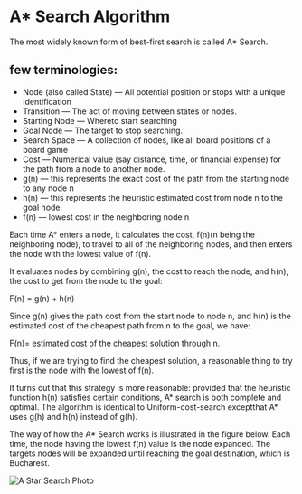 # A* Search Algorithm

The  most  widely  known  form  of  best-first  search  is  called  A*  Search.

## few terminologies:
  - Node (also called State) — All potential position or stops with a unique identification
  - Transition — The act of moving between states or nodes.
  - Starting Node — Whereto start searching
  - Goal Node — The target to stop searching.
  - Search Space — A collection of nodes, like all board positions of a board game
  - Cost — Numerical value (say distance, time, or financial expense) for the path from a node to another node.
  - g(n) — this represents the exact cost of the path from the starting node to any node n
  - h(n) — this represents the heuristic estimated cost from node n to the goal node.
  - f(n) — lowest cost in the neighboring node n

Each time A* enters a node, it calculates the cost, f(n)(n being the neighboring node), to travel to all of the neighboring nodes, and then enters the node with the lowest value of f(n).

It  evaluates  nodes  by  combining  g(n),  the  cost  to  reach  the  node,  and  h(n),  the  cost  to  get  from  the  node  to  the  goal:

F(n)  =  g(n)  +  h(n)

Since  g(n)  gives  the  path  cost  from  the  start  node  to  node  n,  and  h(n)  is  the  estimated  cost  of  the  cheapest  path  from  n  to  the  goal,  we  have:

F(n)=  estimated  cost  of  the  cheapest  solution  through  n.

Thus,  if  we  are  trying  to  find  the  cheapest  solution,  a  reasonable  thing  to  try  first  is  the  node  with  the  lowest  of  f(n).

It  turns  out  that  this  strategy  is  more  reasonable:  provided  that  the  heuristic  function  h(n)  satisfies  certain  conditions,  A*  search  is  both  complete  and  optimal.  The  algorithm  is  identical  to  Uniform-cost-search  exceptthat  A*  uses  g(h)  and  h(n)  instead  of  g(h).

The  way  of  how  the  A*  Search  works  is  illustrated  in the figure below. Each  time,  the  node  having  the  lowest  f(n)  value  is  the  node  expanded.  The  targets  nodes  will  be  expanded  until  reaching  the  goal  destination,  which  is  Bucharest.

![A Star Search Photo](https://github.com/yasserkabbout/A-Star-Search-Algorithm/blob/master/astarsearch.PNG)
